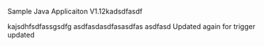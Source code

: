 
Sample Java Applicaiton V1.12kadsdfasdf

kajsdhfsdfassgsdfg
asdfasdasdfasasdfas
asdfasd
Updated again for trigger updated

